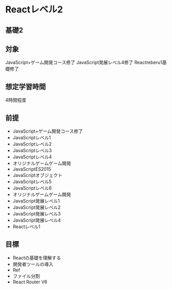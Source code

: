 # Reactレベル2
## 基礎2

## 対象
JavaScript+ゲーム開発コース修了
JavaScript発展レベル4修了
Reactreberu1基礎修了

## 想定学習時間
4時間程度

## 前提
* JavaScript+ゲーム開発コース修了
* JavaScriptレベル1
* JavaScriptレベル2
* JavaScriptレベル3
* JavaScriptレベル4
* オリジナルゲームゲーム開発
* JavaScriptES2015
* JavaScriptオブジェクト
* JavaScriptレベル5
* JavaScriptレベル6
* オリジナルゲームゲーム開発
* JavaScript発展レベル1
* JavaScript発展レベル2
* JavaScript発展レベル3
* JavaScript発展レベル4
* Reactレベル1

## 目標
* Reactの基礎を理解する
* 開発者ツールの導入
* Ref
* ファイル分割
* React Router V6

